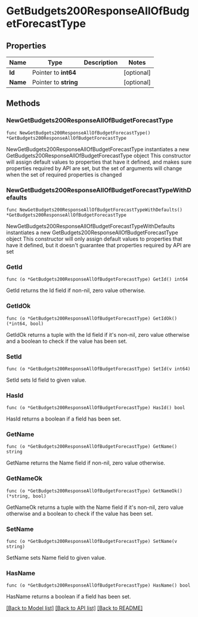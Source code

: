 # GetBudgets200ResponseAllOfBudgetForecastType

## Properties

Name | Type | Description | Notes
------------ | ------------- | ------------- | -------------
**Id** | Pointer to **int64** |  | [optional] 
**Name** | Pointer to **string** |  | [optional] 

## Methods

### NewGetBudgets200ResponseAllOfBudgetForecastType

`func NewGetBudgets200ResponseAllOfBudgetForecastType() *GetBudgets200ResponseAllOfBudgetForecastType`

NewGetBudgets200ResponseAllOfBudgetForecastType instantiates a new GetBudgets200ResponseAllOfBudgetForecastType object
This constructor will assign default values to properties that have it defined,
and makes sure properties required by API are set, but the set of arguments
will change when the set of required properties is changed

### NewGetBudgets200ResponseAllOfBudgetForecastTypeWithDefaults

`func NewGetBudgets200ResponseAllOfBudgetForecastTypeWithDefaults() *GetBudgets200ResponseAllOfBudgetForecastType`

NewGetBudgets200ResponseAllOfBudgetForecastTypeWithDefaults instantiates a new GetBudgets200ResponseAllOfBudgetForecastType object
This constructor will only assign default values to properties that have it defined,
but it doesn't guarantee that properties required by API are set

### GetId

`func (o *GetBudgets200ResponseAllOfBudgetForecastType) GetId() int64`

GetId returns the Id field if non-nil, zero value otherwise.

### GetIdOk

`func (o *GetBudgets200ResponseAllOfBudgetForecastType) GetIdOk() (*int64, bool)`

GetIdOk returns a tuple with the Id field if it's non-nil, zero value otherwise
and a boolean to check if the value has been set.

### SetId

`func (o *GetBudgets200ResponseAllOfBudgetForecastType) SetId(v int64)`

SetId sets Id field to given value.

### HasId

`func (o *GetBudgets200ResponseAllOfBudgetForecastType) HasId() bool`

HasId returns a boolean if a field has been set.

### GetName

`func (o *GetBudgets200ResponseAllOfBudgetForecastType) GetName() string`

GetName returns the Name field if non-nil, zero value otherwise.

### GetNameOk

`func (o *GetBudgets200ResponseAllOfBudgetForecastType) GetNameOk() (*string, bool)`

GetNameOk returns a tuple with the Name field if it's non-nil, zero value otherwise
and a boolean to check if the value has been set.

### SetName

`func (o *GetBudgets200ResponseAllOfBudgetForecastType) SetName(v string)`

SetName sets Name field to given value.

### HasName

`func (o *GetBudgets200ResponseAllOfBudgetForecastType) HasName() bool`

HasName returns a boolean if a field has been set.


[[Back to Model list]](../README.md#documentation-for-models) [[Back to API list]](../README.md#documentation-for-api-endpoints) [[Back to README]](../README.md)


